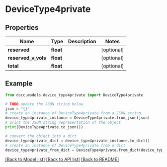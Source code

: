 # DeviceType4private


## Properties

Name | Type | Description | Notes
------------ | ------------- | ------------- | -------------
**reserved** | **float** |  | [optional] 
**reserved_v_vols** | **float** |  | [optional] 
**total** | **float** |  | [optional] 

## Example

```python
from dscc.models.device_type4private import DeviceType4private

# TODO update the JSON string below
json = "{}"
# create an instance of DeviceType4private from a JSON string
device_type4private_instance = DeviceType4private.from_json(json)
# print the JSON string representation of the object
print(DeviceType4private.to_json())

# convert the object into a dict
device_type4private_dict = device_type4private_instance.to_dict()
# create an instance of DeviceType4private from a dict
device_type4private_from_dict = DeviceType4private.from_dict(device_type4private_dict)
```
[[Back to Model list]](../README.md#documentation-for-models) [[Back to API list]](../README.md#documentation-for-api-endpoints) [[Back to README]](../README.md)



